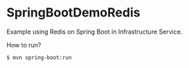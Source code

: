 # SpringBootDemoRedis

Example using Redis on Spring Boot in Infrastructure Service.

How to run?

```
$ mvn spring-boot:run
```
